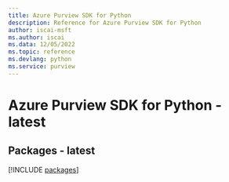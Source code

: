```yaml
---
title: Azure Purview SDK for Python
description: Reference for Azure Purview SDK for Python
author: iscai-msft
ms.author: iscai
ms.data: 12/05/2022
ms.topic: reference
ms.devlang: python
ms.service: purview
---
```

# Azure Purview SDK for Python - latest
## Packages - latest
[!INCLUDE [packages](purview-index.md)]